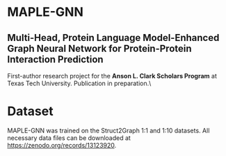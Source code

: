 # MAPLE-GNN
## Multi-Head, Protein Language Model-Enhanced Graph Neural Network for Protein-Protein Interaction Prediction
First-author research project for the **Anson L. Clark Scholars Program** at Texas Tech University. Publication in preparation.\

# Dataset
MAPLE-GNN was trained on the Struct2Graph 1:1 and 1:10 datasets. All necessary data files can be downloaded at https://zenodo.org/records/13123920.

